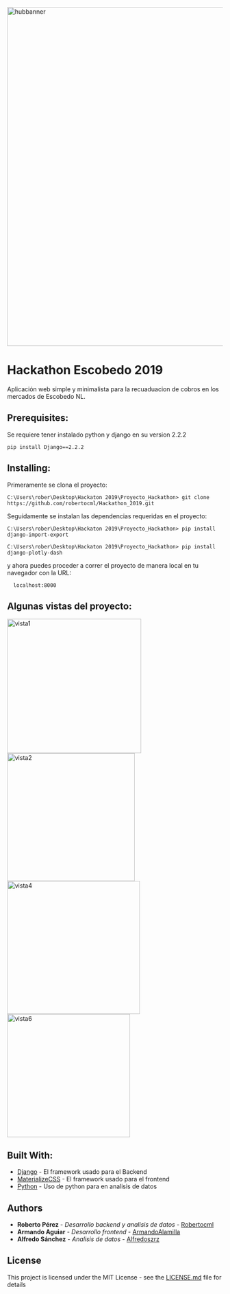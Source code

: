 <img width="790" alt="hubbanner" src="https://user-images.githubusercontent.com/12022308/70465519-c027e000-1a86-11ea-9603-dde3ced43141.PNG">

# Hackathon Escobedo 2019

Aplicación web simple y minimalista para la recuaduacion de cobros en los mercados de Escobedo NL.


## Prerequisites:

Se requiere tener instalado python y django en su version 2.2.2

```
pip install Django==2.2.2
```

## Installing:

Primeramente se clona el proyecto:
```
C:\Users\rober\Desktop\Hackaton 2019\Proyecto_Hackathon> git clone https://github.com/robertocml/Hackathon_2019.git
```

Seguidamente se instalan las dependencias requeridas en el proyecto:

```
C:\Users\rober\Desktop\Hackaton 2019\Proyecto_Hackathon> pip install django-import-export
```
```
C:\Users\rober\Desktop\Hackaton 2019\Proyecto_Hackathon> pip install django-plotly-dash
```

y ahora puedes proceder a correr el proyecto de manera local en tu navegador con la URL:

```
  localhost:8000
```

## Algunas vistas del proyecto:

<img width="313" alt="vista1" src="https://user-images.githubusercontent.com/12022308/70464015-acc74580-1a83-11ea-8cb0-91f5319a527f.PNG">

<img width="298" alt="vista2" src="https://user-images.githubusercontent.com/12022308/70463853-54904380-1a83-11ea-95f1-86cfcaab5a72.PNG">

<img width="310" alt="vista4" src="https://user-images.githubusercontent.com/12022308/70465048-b5b91680-1a85-11ea-81cb-e3e1a53a160e.PNG">

<img width="287" alt="vista6" src="https://user-images.githubusercontent.com/12022308/70465071-c073ab80-1a85-11ea-9323-d242ab4d5f96.PNG">



## Built With:

* [Django](http://www.dropwizard.io/1.0.2/docs/) - El framework usado para el Backend
* [MaterializeCSS](https://maven.apache.org/) - El framework usado para el frontend
* [Python](https://rometools.github.io/rome/) - Uso de python para en analisis de datos 


## Authors

* **Roberto Pérez** - *Desarrollo backend y analisis de datos* - [Robertocml](https://github.com/robertocml)
* **Armando Aguiar** - *Desarrollo frontend* - [ArmandoAlamilla](https://github.com/armandoalamilla)
* **Alfredo Sánchez** - *Analisis de datos* - [Alfredoszrz](https://github.com/alfredoszrz)

## License

This project is licensed under the MIT License - see the [LICENSE.md](LICENSE.md) file for details
